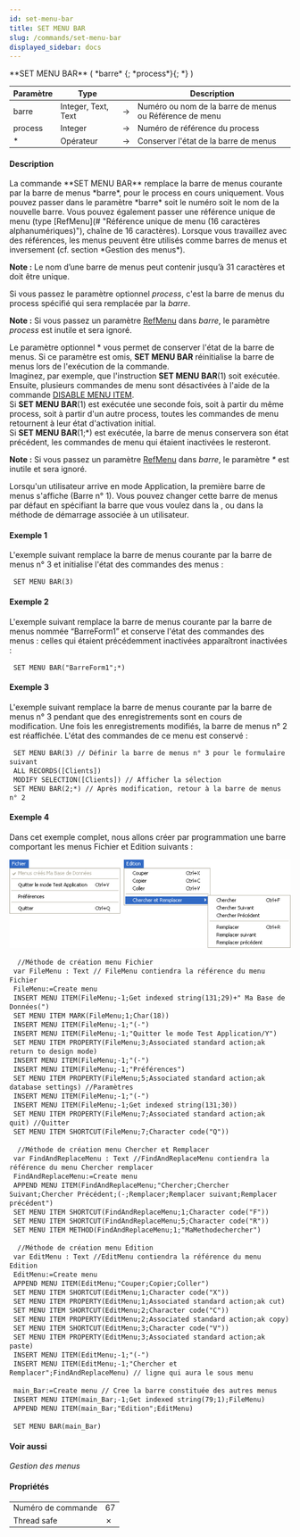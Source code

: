 ```yaml
---
id: set-menu-bar
title: SET MENU BAR
slug: /commands/set-menu-bar
displayed_sidebar: docs
---
```


<!--REF #_command_.SET MENU BAR.Syntax-->**SET MENU BAR** ( *barre* {; *process*}{; *} )<!-- END REF-->
<!--REF #_command_.SET MENU BAR.Params-->
| Paramètre | Type |  | Description |
| --- | --- | --- | --- |
| barre | Integer, Text, Text | &#8594;  | Numéro ou nom de la barre de menus ou Référence de menu |
| process | Integer | &#8594;  | Numéro de référence du process |
| * | Opérateur | &#8594;  | Conserver l'état de la barre de menus |

<!-- END REF-->

#### Description 

<!--REF #_command_.SET MENU BAR.Summary-->La commande **SET MENU BAR** remplace la barre de menus courante par la barre de menus *barre*, pour le process en cours uniquement.<!-- END REF--> Vous pouvez passer dans le paramètre *barre* soit le numéro soit le nom de la nouvelle barre. Vous pouvez également passer une référence unique de menu (type [RefMenu](# "Référence unique de menu (16 caractères alphanumériques)"), chaîne de 16 caractères). Lorsque vous travaillez avec des références, les menus peuvent être utilisés comme barres de menus et inversement (cf. section *Gestion des menus*). 

**Note :** Le nom d’une barre de menus peut contenir jusqu’à 31 caractères et doit être unique. 

Si vous passez le paramètre optionnel *process*, c'est la barre de menus du process spécifié qui sera remplacée par la *barre*. 

**Note :** Si vous passez un paramètre [RefMenu](# "Référence unique de menu (16 caractères alphanumériques)") dans *barre*, le paramètre *process* est inutile et sera ignoré.

Le paramètre optionnel \* vous permet de conserver l'état de la barre de menus. Si ce paramètre est omis, **SET MENU BAR** réinitialise la barre de menus lors de l'exécution de la commande.  
Imaginez, par exemple, que l'instruction **SET MENU BAR**(1) soit exécutée. Ensuite, plusieurs commandes de menu sont désactivées à l'aide de la commande [DISABLE MENU ITEM](disable-menu-item.md).  
Si **SET MENU BAR**(1) est exécutée une seconde fois, soit à partir du même process, soit à partir d'un autre process, toutes les commandes de menu retournent à leur état d'activation initial.   
Si **SET MENU BAR**(1;\*) est exécutée, la barre de menus conservera son état précédent, les commandes de menu qui étaient inactivées le resteront.

**Note :** Si vous passez un paramètre [RefMenu](# "Référence unique de menu (16 caractères alphanumériques)") dans *barre*, le paramètre *\** est inutile et sera ignoré.

Lorsqu'un utilisateur arrive en mode Application, la première barre de menus s'affiche (Barre n° 1). Vous pouvez changer cette barre de menus par défaut en spécifiant la barre que vous voulez dans la , ou dans la méthode de démarrage associée à un utilisateur. 

#### Exemple 1 

L'exemple suivant remplace la barre de menus courante par la barre de menus n° 3 et initialise l'état des commandes des menus : 

```4d
 SET MENU BAR(3)
```

#### Exemple 2 

L'exemple suivant remplace la barre de menus courante par la barre de menus nommée “BarreForm1” et conserve l'état des commandes des menus : celles qui étaient précédemment inactivées apparaîtront inactivées :

```4d
 SET MENU BAR("BarreForm1";*)
```

#### Exemple 3 

L'exemple suivant remplace la barre de menus courante par la barre de menus n° 3 pendant que des enregistrements sont en cours de modification. Une fois les enregistrements modifiés, la barre de menus n° 2 est réaffichée. L'état des commandes de ce menu est conservé :

```4d
 SET MENU BAR(3) // Définir la barre de menus n° 3 pour le formulaire suivant
 ALL RECORDS([Clients])
 MODIFY SELECTION([Clients]) // Afficher la sélection
 SET MENU BAR(2;*) // Après modification, retour à la barre de menus n° 2
```

#### Exemple 4 

Dans cet exemple complet, nous allons créer par programmation une barre comportant les menus Fichier et Edition suivants : 

![](../assets/en/commands/pict17860.fr.png)

```4d
  //Méthode de création menu Fichier
 var FileMenu : Text // FileMenu contiendra la référence du menu Fichier
 FileMenu:=Create menu
 INSERT MENU ITEM(FileMenu;-1;Get indexed string(131;29)+" Ma Base de Données(")
 SET MENU ITEM MARK(FileMenu;1;Char(18))
 INSERT MENU ITEM(FileMenu;-1;"(-")
 INSERT MENU ITEM(FileMenu;-1;"Quitter le mode Test Application/Y")
 SET MENU ITEM PROPERTY(FileMenu;3;Associated standard action;ak return to design mode)
 INSERT MENU ITEM(FileMenu;-1;"(-")
 INSERT MENU ITEM(FileMenu;-1;"Préférences")
 SET MENU ITEM PROPERTY(FileMenu;5;Associated standard action;ak database settings) //Paramètres
 INSERT MENU ITEM(FileMenu;-1;"(-")
 INSERT MENU ITEM(FileMenu;-1;Get indexed string(131;30))
 SET MENU ITEM PROPERTY(FileMenu;7;Associated standard action;ak quit) //Quitter
 SET MENU ITEM SHORTCUT(FileMenu;7;Character code("Q"))
 
  //Méthode de création menu Chercher et Remplacer
 var FindAndReplaceMenu : Text //FindAndReplaceMenu contiendra la référence du menu Chercher remplacer
 FindAndReplaceMenu:=Create menu
 APPEND MENU ITEM(FindAndReplaceMenu;"Chercher;Chercher Suivant;Chercher Précédent;(-;Remplacer;Remplacer suivant;Remplacer précédent")
 SET MENU ITEM SHORTCUT(FindAndReplaceMenu;1;Character code("F"))
 SET MENU ITEM SHORTCUT(FindAndReplaceMenu;5;Character code("R"))
 SET MENU ITEM METHOD(FindAndReplaceMenu;1;"MaMethodechercher")
 
  //Méthode de création menu Edition
 var EditMenu : Text //EditMenu contiendra la référence du menu Edition
 EditMenu:=Create menu
 APPEND MENU ITEM(EditMenu;"Couper;Copier;Coller")
 SET MENU ITEM SHORTCUT(EditMenu;1;Character code("X"))
 SET MENU ITEM PROPERTY(EditMenu;1;Associated standard action;ak cut)
 SET MENU ITEM SHORTCUT(EditMenu;2;Character code("C"))
 SET MENU ITEM PROPERTY(EditMenu;2;Associated standard action;ak copy)
 SET MENU ITEM SHORTCUT(EditMenu;3;Character code("V"))
 SET MENU ITEM PROPERTY(EditMenu;3;Associated standard action;ak paste)
 INSERT MENU ITEM(EditMenu;-1;"(-")
 INSERT MENU ITEM(EditMenu;-1;"Chercher et Remplacer";FindAndReplaceMenu) // ligne qui aura le sous menu
 
 main_Bar:=Create menu // Cree la barre constituée des autres menus
 INSERT MENU ITEM(main_Bar;-1;Get indexed string(79;1);FileMenu)
 APPEND MENU ITEM(main_Bar;"Edition";EditMenu)
 
 SET MENU BAR(main_Bar)
```

#### Voir aussi 

*Gestion des menus*  

#### Propriétés

|  |  |
| --- | --- |
| Numéro de commande | 67 |
| Thread safe | &cross; |


